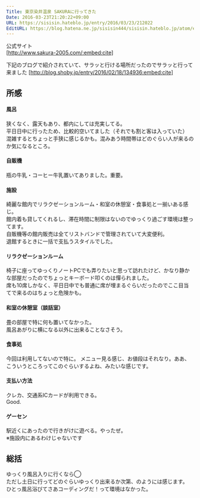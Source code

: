 ```yaml
---
Title: 東京染井温泉 SAKURAに行ってきた
Date: 2016-03-23T21:20:22+09:00
URL: https://sisisin.hateblo.jp/entry/2016/03/23/212022
EditURL: https://blog.hatena.ne.jp/sisisin444/sisisin.hateblo.jp/atom/entry/10328537792368259723
---
```


公式サイト  
[http://www.sakura-2005.com/:embed:cite]
  

下記のブログで紹介されていて、サラッと行ける場所だったのでサラッと行って来ました
[http://blog.shoby.jp/entry/2016/02/18/134936:embed:cite]
  

## 所感
#### 風呂
狭くなく、露天もあり、都内にしては充実してる。  
平日日中に行ったため、比較的空いてました（それでも割と客は入っていた）  
混雑するとちょっと手狭に感じるかも。混みあう時間帯はどのぐらい人が来るのか気になるところ。

#### 自販機
瓶の牛乳・コーヒー牛乳置いてありました。重要。
  
#### 施設
綺麗な館内でリラクゼーションルーム・和室の休憩室・食事処と一揃いある感じ。  
館内着も貸してくれるし、滞在時間に制限はないのでゆっくり過ごす環境は整ってます。  
自販機等の館内販売は全てリストバンドで管理されていて大変便利。  
退館するときに一括で支払うスタイルでした。

#### リラクゼーションルーム
椅子に座ってゆっくりノートPCでも弄りたいと思って訪れたけど、かなり静かな部屋だったのでちょっとキーボード叩くのは憚られました。  
席も10席しかなく、平日日中でも普通に席が埋まるぐらいだったのでここ目当てで来るのはちょっと危険かも。

#### 和室の休憩室（談話室）
畳の部屋で特に何も置いてなかった。  
風呂あがりに横になる以外に出来ることなさそう。


#### 食事処
今回は利用してないので特に。
メニュー見る感じ、お値段はそれなり。ああ、こういうところってこのぐらいするよね、みたいな感じです。

#### 支払い方法
クレカ、交通系ICカードが利用できる。  
Good.


#### ゲーセン
駅近くにあったので行きがけに遊べる。やったぜ。  
※施設内にあるわけじゃないです

## 総括
ゆっくり風呂入りに行くなら◯  
ただし土日に行ってどのぐらいゆっくり出来るか次第、のようには感じます。  
ひとっ風呂浴びてさあコーディングだ！って環境はなかった。  
